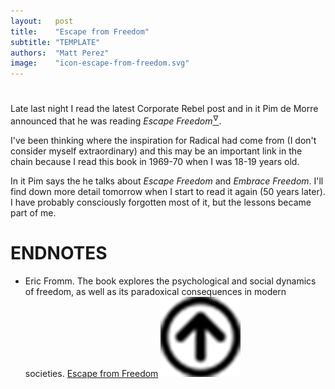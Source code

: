 ```yaml
---
layout:   post
title:    "Escape from Freedom"
subtitle: "TEMPLATE"
authors:  "Matt Perez"
image:    "icon-escape-from-freedom.svg"
---
```


<div style='display:none; '>
 <p>A book by Eric Fromm that explores the psychological and social dynamics of freedom. The book was published in 1941, the reminder came from Pim de Morre, Corporate Rebels.</p>
</div>

<h1></h1>
 <p>Late last night I read the latest Corporate Rebel post and in it Pim de Morre announced that he was reading <em>Escape Freedom</em><a href='#en01'><sup id='bm01'>&hairsp;&nabla;&hairsp;</sup></a>.</p>
 <p>I&#39;ve been thinking where the inspiration for Radical had come from (I don&#39;t consider myself extraordinary) and this may be an important link in the chain because I read this book in 1969-70 when I was 18-19 years old.</p>
 <p>In it Pim says the he talks about <em>Escape Freedom</em> and <em>Embrace Freedom</em>. I'll find down more detail tomorrow when I start to read it again (50 years later). I have probably consciously forgotten most of it, but the lessons became part of me.</p>

<h1 class="_section">ENDNOTES</h1>
 <ul>
  <li id="en01">
   <p class="_list-item">
    Eric Fromm.
    The book explores the psychological and social dynamics of freedom, as well as its paradoxical consequences in modern societies.
    <a href="https://www.amazon.com/Escape-Freedom-Erich-Fromm/dp/0805031499" target="_blank">Escape from Freedom</a>
    <a class="_uparrow" href="#bm01"><img src="/assets/img/arrow-up-icon.png"></a>
   </p>
  </li>
 </ul>